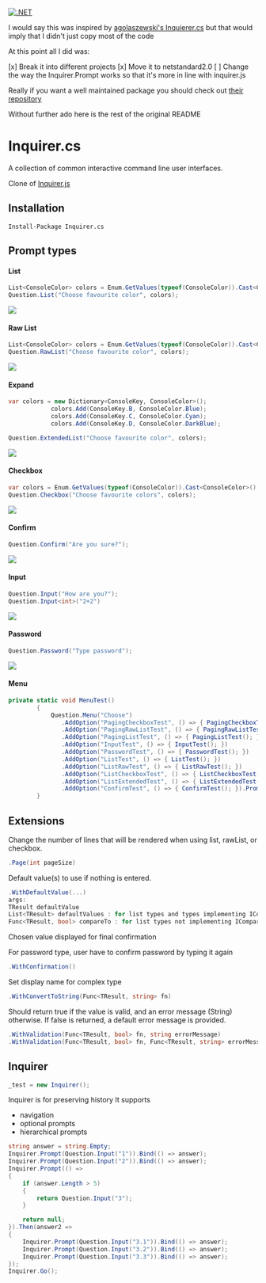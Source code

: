 [checkbox-img]: Assets/Screenshots/checkbox.png
[confirm-img]: Assets/Screenshots/confirm.PNG
[extended-img]: Assets/Screenshots/extended.png
[input-img]: Assets/Screenshots/input.png
[list-img]: Assets/Screenshots/list.png
[password-img]: Assets/Screenshots/password.PNG
[rawlist-img]: Assets/Screenshots/rawlist.png

[![.NET](https://github.com/gardient/Gardient.ConsoleUtils/actions/workflows/dotnet.yml/badge.svg)](https://github.com/gardient/Gardient.ConsoleUtils/actions/workflows/dotnet.yml)

I would say this was inspired by [agolaszewski's Inquierer.cs](https://github.com/agolaszewski/Inquirer.cs) but that would imply that I didn't just copy most of the code

At this point all I did was:

[x] Break it into different projects
[x] Move it to netstandard2.0
[ ] Change the way the Inquirer.Prompt works so that it's more in line with inquirer.js

Really if you want a well maintained package you should check out [their repository](https://github.com/agolaszewski/Inquirer.cs)

Without further ado here is the rest of the original README

Inquirer.cs
===========

A collection of common interactive command line user interfaces.

Clone of [Inquirer.js](https://github.com/SBoudrias/Inquirer.js)

## Installation

```shell
Install-Package Inquirer.cs
```

## Prompt types

#### List

```csharp
List<ConsoleColor> colors = Enum.GetValues(typeof(ConsoleColor)).Cast<ConsoleColor>().ToList();
Question.List("Choose favourite color", colors);
```
![][list-img]

#### Raw List
```csharp
List<ConsoleColor> colors = Enum.GetValues(typeof(ConsoleColor)).Cast<ConsoleColor>().ToList();
Question.RawList("Choose favourite color", colors);
```
![][rawlist-img]

#### Expand
```csharp
var colors = new Dictionary<ConsoleKey, ConsoleColor>();
            colors.Add(ConsoleKey.B, ConsoleColor.Blue);
            colors.Add(ConsoleKey.C, ConsoleColor.Cyan);
            colors.Add(ConsoleKey.D, ConsoleColor.DarkBlue);

Question.ExtendedList("Choose favourite color", colors);
```
![][extended-img]

#### Checkbox
```csharp
var colors = Enum.GetValues(typeof(ConsoleColor)).Cast<ConsoleColor>().ToList();
Question.Checkbox("Choose favourite colors", colors);
```
![][checkbox-img]

#### Confirm
```csharp
Question.Confirm("Are you sure?");
```
![][confirm-img]

#### Input
```csharp
Question.Input("How are you?");
Question.Input<int>("2+2")
```
![][input-img]

#### Password
```csharp
Question.Password("Type password");
```
![][password-img]

#### Menu

```csharp
private static void MenuTest()
        {
            Question.Menu("Choose")
               .AddOption("PagingCheckboxTest", () => { PagingCheckboxTest(); })
               .AddOption("PagingRawListTest", () => { PagingRawListTest(); })
               .AddOption("PagingListTest", () => { PagingListTest(); })
               .AddOption("InputTest", () => { InputTest(); })
               .AddOption("PasswordTest", () => { PasswordTest(); })
               .AddOption("ListTest", () => { ListTest(); })
               .AddOption("ListRawTest", () => { ListRawTest(); })
               .AddOption("ListCheckboxTest", () => { ListCheckboxTest(); })
               .AddOption("ListExtendedTest", () => { ListExtendedTest(); })
               .AddOption("ConfirmTest", () => { ConfirmTest(); }).Prompt();
        }
```

## Extensions

Change the number of lines that will be rendered when using list, rawList, or checkbox.
```csharp
.Page(int pageSize)
```

Default value(s) to use if nothing is entered.
```csharp
.WithDefaultValue(...)
args:
TResult defaultValue
List<TResult> defaultValues : for list types and types implementing IComparable
Func<TResult, bool> compareTo : for list types not implementing IComparable

```
Chosen value displayed for final confirmation

For password type, user have to confirm password by typing it again

```csharp
.WithConfirmation()
```

Set display name for complex type
```csharp
.WithConvertToString(Func<TResult, string> fn)
```

Should return true if the value is valid, and an error message (String) otherwise. If false is returned, a default error message is provided.

```csharp
.WithValidation(Func<TResult, bool> fn, string errorMessage)
.WithValidation(Func<TResult, bool> fn, Func<TResult, string> errorMessageFn)
```

## Inquirer

```csharp
_test = new Inquirer();
```
Inquirer is for preserving history
It supports 
- navigation
- optional prompts
- hierarchical prompts


```csharp
string answer = string.Empty;
Inquirer.Prompt(Question.Input("1")).Bind(() => answer);
Inquirer.Prompt(Question.Input("2")).Bind(() => answer);
Inquirer.Prompt(() =>
{
    if (answer.Length > 5)
    {
        return Question.Input("3");
    }

    return null;
}).Then(answer2 =>
{
    Inquirer.Prompt(Question.Input("3.1")).Bind(() => answer);
    Inquirer.Prompt(Question.Input("3.2")).Bind(() => answer);
    Inquirer.Prompt(Question.Input("3.3")).Bind(() => answer);
});
Inquirer.Go();
```
